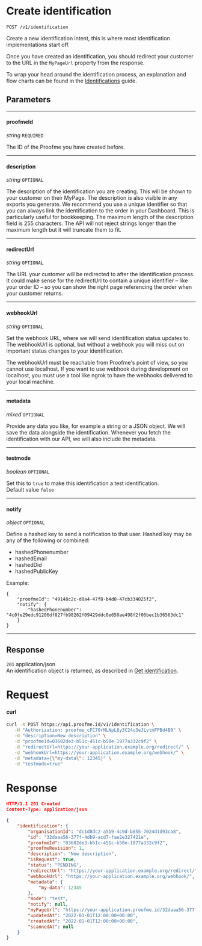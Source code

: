 # Create identification
`POST /v1/identification`

Create a new identification intent, this is where most identification implementations start off.

Once you have created an identification, you should redirect your customer to the URL in the `MyPageUrl` property from the response.

To wrap your head around the identification process, an explanation and flow charts can be found in the [Identifications](intro_identifications.md) guide.

## Parameters
___
#### proofmeId
_string_ `REQUIRED`

The ID of the Proofme you have created before.

___
#### description
_string_ `OPTIONAL`

The description of the identification you are creating. This will be shown to your customer on their MyPage. The description is also visible in any exports you generate.
We recommend you use a unique identifier so that you can always link the identification to the order in your Dashboard. This is particularly useful for bookkeeping.
The maximum length of the description field is 255 characters. The API will not reject strings longer than the maximum length but it will truncate them to fit.

____
#### redirectUrl
_string_ `OPTIONAL`

The URL your customer will be redirected to after the identification process.
It could make sense for the redirectUrl to contain a unique identifier – like your order ID – so you can show the right page referencing the order when your customer returns.

____
#### webhookUrl
_string_ `OPTIONAL`

Set the webhook URL, where we will send identification status updates to.
The webhookUrl is optional, but without a webhook you will miss out on important status changes to your identification.

The webhookUrl must be reachable from Proofme's point of view, so you cannot use localhost. If you want to use webhook during development on localhost, you must use a tool like ngrok to have the webhooks delivered to your local machine.

____
#### metadata
_mixed_ `OPTIONAL`

Provide any data you like, for example a string or a JSON object. We will save the data alongside the identification. Whenever you fetch the identification with our API, we will also include the metadata.
___
#### testmode
_boolean_ `OPTIONAL`

Set this to `true` to make this identification a test identification.  
Default value `false`
___
#### notify
_object_ `OPTIONAL`

Define a hashed key to send a notification to that user. Hashed key may be any of the following or combined:
* hashedPhonenumber
* hashedEmail
* hashedDid
* hashedPublicKey

Example:
```
{
    "proofmeId": "49148c2c-d0a4-47f8-b4d0-47cb334025f2",
    "notify": {
        "hashedPhonenumber": "4c0fe29edc91206df827fb98262f09429ddc0e650ae498f2f06bec1b36563dc1"
    }
}
```

___


## Response

`201` application/json  
An identification object is returned, as described in [Get identification](v1_id_api_get_identification.md).

# Request

<!-- tabs:start -->

#### **curl**

```bash
curl -X POST https://api.proofme.id/v1/identification \
   -H "Authorization: proofme_cFC70rNLNpL8y3C24u3eJLvtmFPBd4B0" \
   -d "description=New description" \
   -d "proofmeId=03682de3-b51c-451c-b50e-1977a332c9f2" \
   -d "redirectUrl=https://your-application.example.org/redirect/" \
   -d "webhookUrl=https://your-application.example.org/webhook/" \
   -d "metadata={\"my-data\": 12345}" \
   -d "testmode=true"
```

<!-- tabs:end -->

# Response
```json
HTTP/1.1 201 Created
Content-Type: application/json

{
    "identification": {
        "organisationId": "dc1d8dc2-a5b9-4c9d-b855-7024d1d93ca8",
        "id": "32daaa56-377f-4db9-acd7-fae2e327421e",
        "proofmeId": "03682de3-b51c-451c-b50e-1977a332c9f2",
        "proofmeRevision": 1,
        "description": "New description",
        "isRequest": true,
        "status": "PENDING",
        "redirectUrl": "https://your-application.example.org/redirect/",
        "webhookUrl": "https://your-application.example.org/webhook/",
        "metadata": {
            "my-data": 12345
        },
        "mode": "test",
        "notify": null,
        "myPageUrl": "https://your-application.proofme.id/32daaa56-377f-4db9-acd7-fae2e327421e",
        "updatedAt": "2022-01-01T12:00:00+00:00",
        "createdAt": "2022-01-01T12:00:00+00:00",
        "scannedAt": null
    }
}

```